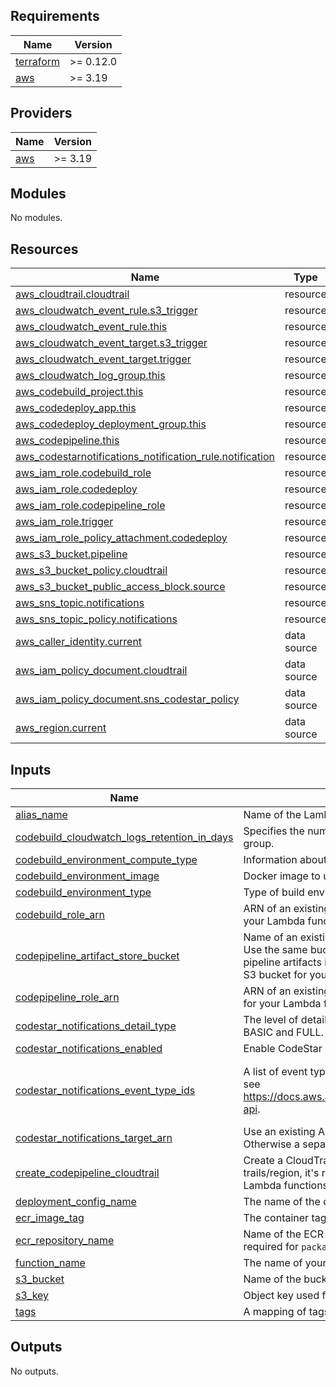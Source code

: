 ## Requirements

| Name | Version |
|------|---------|
| <a name="requirement_terraform"></a> [terraform](#requirement\_terraform) | >= 0.12.0 |
| <a name="requirement_aws"></a> [aws](#requirement\_aws) | >= 3.19 |

## Providers

| Name | Version |
|------|---------|
| <a name="provider_aws"></a> [aws](#provider\_aws) | >= 3.19 |

## Modules

No modules.

## Resources

| Name | Type |
|------|------|
| [aws_cloudtrail.cloudtrail](https://registry.terraform.io/providers/hashicorp/aws/latest/docs/resources/cloudtrail) | resource |
| [aws_cloudwatch_event_rule.s3_trigger](https://registry.terraform.io/providers/hashicorp/aws/latest/docs/resources/cloudwatch_event_rule) | resource |
| [aws_cloudwatch_event_rule.this](https://registry.terraform.io/providers/hashicorp/aws/latest/docs/resources/cloudwatch_event_rule) | resource |
| [aws_cloudwatch_event_target.s3_trigger](https://registry.terraform.io/providers/hashicorp/aws/latest/docs/resources/cloudwatch_event_target) | resource |
| [aws_cloudwatch_event_target.trigger](https://registry.terraform.io/providers/hashicorp/aws/latest/docs/resources/cloudwatch_event_target) | resource |
| [aws_cloudwatch_log_group.this](https://registry.terraform.io/providers/hashicorp/aws/latest/docs/resources/cloudwatch_log_group) | resource |
| [aws_codebuild_project.this](https://registry.terraform.io/providers/hashicorp/aws/latest/docs/resources/codebuild_project) | resource |
| [aws_codedeploy_app.this](https://registry.terraform.io/providers/hashicorp/aws/latest/docs/resources/codedeploy_app) | resource |
| [aws_codedeploy_deployment_group.this](https://registry.terraform.io/providers/hashicorp/aws/latest/docs/resources/codedeploy_deployment_group) | resource |
| [aws_codepipeline.this](https://registry.terraform.io/providers/hashicorp/aws/latest/docs/resources/codepipeline) | resource |
| [aws_codestarnotifications_notification_rule.notification](https://registry.terraform.io/providers/hashicorp/aws/latest/docs/resources/codestarnotifications_notification_rule) | resource |
| [aws_iam_role.codebuild_role](https://registry.terraform.io/providers/hashicorp/aws/latest/docs/resources/iam_role) | resource |
| [aws_iam_role.codedeploy](https://registry.terraform.io/providers/hashicorp/aws/latest/docs/resources/iam_role) | resource |
| [aws_iam_role.codepipeline_role](https://registry.terraform.io/providers/hashicorp/aws/latest/docs/resources/iam_role) | resource |
| [aws_iam_role.trigger](https://registry.terraform.io/providers/hashicorp/aws/latest/docs/resources/iam_role) | resource |
| [aws_iam_role_policy_attachment.codedeploy](https://registry.terraform.io/providers/hashicorp/aws/latest/docs/resources/iam_role_policy_attachment) | resource |
| [aws_s3_bucket.pipeline](https://registry.terraform.io/providers/hashicorp/aws/latest/docs/resources/s3_bucket) | resource |
| [aws_s3_bucket_policy.cloudtrail](https://registry.terraform.io/providers/hashicorp/aws/latest/docs/resources/s3_bucket_policy) | resource |
| [aws_s3_bucket_public_access_block.source](https://registry.terraform.io/providers/hashicorp/aws/latest/docs/resources/s3_bucket_public_access_block) | resource |
| [aws_sns_topic.notifications](https://registry.terraform.io/providers/hashicorp/aws/latest/docs/resources/sns_topic) | resource |
| [aws_sns_topic_policy.notifications](https://registry.terraform.io/providers/hashicorp/aws/latest/docs/resources/sns_topic_policy) | resource |
| [aws_caller_identity.current](https://registry.terraform.io/providers/hashicorp/aws/latest/docs/data-sources/caller_identity) | data source |
| [aws_iam_policy_document.cloudtrail](https://registry.terraform.io/providers/hashicorp/aws/latest/docs/data-sources/iam_policy_document) | data source |
| [aws_iam_policy_document.sns_codestar_policy](https://registry.terraform.io/providers/hashicorp/aws/latest/docs/data-sources/iam_policy_document) | data source |
| [aws_region.current](https://registry.terraform.io/providers/hashicorp/aws/latest/docs/data-sources/region) | data source |

## Inputs

| Name | Description | Type | Default | Required |
|------|-------------|------|---------|:--------:|
| <a name="input_alias_name"></a> [alias\_name](#input\_alias\_name) | Name of the Lambda alias used in CodeDeploy. | `string` | n/a | yes |
| <a name="input_codebuild_cloudwatch_logs_retention_in_days"></a> [codebuild\_cloudwatch\_logs\_retention\_in\_days](#input\_codebuild\_cloudwatch\_logs\_retention\_in\_days) | Specifies the number of days you want to retain log events in the CodeBuild log group. | `number` | `14` | no |
| <a name="input_codebuild_environment_compute_type"></a> [codebuild\_environment\_compute\_type](#input\_codebuild\_environment\_compute\_type) | Information about the compute resources the build project will use. | `string` | `"BUILD_GENERAL1_SMALL"` | no |
| <a name="input_codebuild_environment_image"></a> [codebuild\_environment\_image](#input\_codebuild\_environment\_image) | Docker image to use for this build project. | `string` | `"aws/codebuild/amazonlinux2-x86_64-standard:3.0"` | no |
| <a name="input_codebuild_environment_type"></a> [codebuild\_environment\_type](#input\_codebuild\_environment\_type) | Type of build environment to use for related builds. | `string` | `"LINUX_CONTAINER"` | no |
| <a name="input_codebuild_role_arn"></a> [codebuild\_role\_arn](#input\_codebuild\_role\_arn) | ARN of an existing IAM role for CodeBuild execution. If empty, a dedicated role for your Lambda function with minimal required permissions will be created. | `string` | `""` | no |
| <a name="input_codepipeline_artifact_store_bucket"></a> [codepipeline\_artifact\_store\_bucket](#input\_codepipeline\_artifact\_store\_bucket) | Name of an existing S3 bucket used by AWS CodePipeline to store pipeline artifacts. Use the same bucket name as in `s3_bucket` to store deployment packages and pipeline artifacts in one bucket for `package_type=Zip` functions. If empty, a dedicated S3 bucket for your Lambda function will be created. | `string` | `""` | no |
| <a name="input_codepipeline_role_arn"></a> [codepipeline\_role\_arn](#input\_codepipeline\_role\_arn) | ARN of an existing IAM role for CodePipeline execution. If empty, a dedicated role for your Lambda function with minimal required permissions will be created. | `string` | `""` | no |
| <a name="input_codestar_notifications_detail_type"></a> [codestar\_notifications\_detail\_type](#input\_codestar\_notifications\_detail\_type) | The level of detail to include in the notifications for this resource. Possible values are BASIC and FULL. | `string` | `"BASIC"` | no |
| <a name="input_codestar_notifications_enabled"></a> [codestar\_notifications\_enabled](#input\_codestar\_notifications\_enabled) | Enable CodeStar notifications for your pipeline. | `bool` | `true` | no |
| <a name="input_codestar_notifications_event_type_ids"></a> [codestar\_notifications\_event\_type\_ids](#input\_codestar\_notifications\_event\_type\_ids) | A list of event types associated with this notification rule. For list of allowed events see https://docs.aws.amazon.com/dtconsole/latest/userguide/concepts.html#concepts-api. | `list(string)` | <pre>[<br>  "codepipeline-pipeline-pipeline-execution-succeeded",<br>  "codepipeline-pipeline-pipeline-execution-failed"<br>]</pre> | no |
| <a name="input_codestar_notifications_target_arn"></a> [codestar\_notifications\_target\_arn](#input\_codestar\_notifications\_target\_arn) | Use an existing ARN for a notification rule target (for example, a SNS Topic ARN). Otherwise a separate sns topic for this service will be created. | `string` | `""` | no |
| <a name="input_create_codepipeline_cloudtrail"></a> [create\_codepipeline\_cloudtrail](#input\_create\_codepipeline\_cloudtrail) | Create a CloudTrail to detect S3 package uploads. Since AWS has a hard limit of 5 trails/region, it's recommended to create one central trail for all S3 packaged Lambda functions external to this module. | `bool` | `false` | no |
| <a name="input_deployment_config_name"></a> [deployment\_config\_name](#input\_deployment\_config\_name) | The name of the deployment config used in the CodeDeploy deployment group. | `string` | `"CodeDeployDefault.LambdaAllAtOnce"` | no |
| <a name="input_ecr_image_tag"></a> [ecr\_image\_tag](#input\_ecr\_image\_tag) | The container tag used for ECR/container based deployments. | `string` | `"latest"` | no |
| <a name="input_ecr_repository_name"></a> [ecr\_repository\_name](#input\_ecr\_repository\_name) | Name of the ECR repository source used for ECR/container based deployments, required for `package_type=Image`. | `string` | `""` | no |
| <a name="input_function_name"></a> [function\_name](#input\_function\_name) | The name of your Lambda Function to deploy. | `string` | n/a | yes |
| <a name="input_s3_bucket"></a> [s3\_bucket](#input\_s3\_bucket) | Name of the bucket used for S3 based deployments, required for `package_type=Zip`. | `string` | `""` | no |
| <a name="input_s3_key"></a> [s3\_key](#input\_s3\_key) | Object key used for S3 based deployments, required for `package_type=Zip`. | `string` | `""` | no |
| <a name="input_tags"></a> [tags](#input\_tags) | A mapping of tags to assign to all resources supporting tags. | `map(string)` | `{}` | no |

## Outputs

No outputs.
